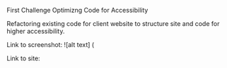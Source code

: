 First Challenge Optimizng Code for Accessibility 

Refactoring existing code for client website to structure site and code for higher accessibility.

Link to screenshot: ![alt text] (

Link to site:
